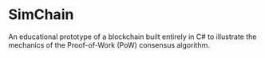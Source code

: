 # SimChain
An educational prototype of a blockchain built entirely in C# to illustrate the mechanics of the Proof-of-Work (PoW) consensus algorithm.
